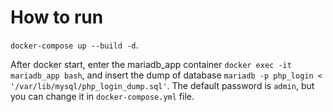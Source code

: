 # How to run
`docker-compose up --build -d`.</p>
After docker start, enter the mariadb_app container
`docker exec -it mariadb_app bash`, and insert the dump of database
`mariadb -p php_login < '/var/lib/mysql/php_login_dump.sql'`. The default password is `admin`, but you can change it 
in `docker-compose.yml` file.
